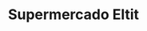 ---
title: "Supermercado Eltit"
url: /villarrica/supermercado-eltit-segunda-faja/
shop: Supermarkt
---